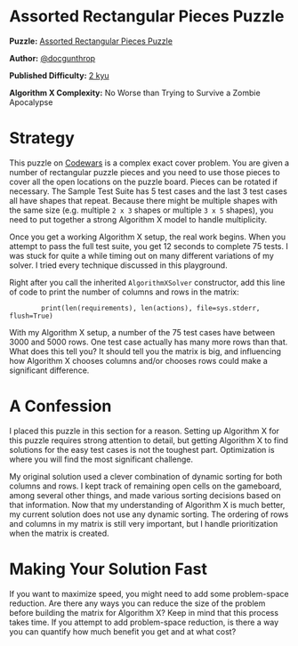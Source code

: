 # Assorted Rectangular Pieces Puzzle

__Puzzle:__ [Assorted Rectangular Pieces Puzzle](https://www.codewars.com/kata/5a8f42da5084d7dca2000255)

__Author:__ [@docgunthrop](https://www.codewars.com/users/docgunthrop)

__Published Difficulty:__ [2 kyu](https://docs.codewars.com/gamification/ranks)

__Algorithm X Complexity:__ No Worse than Trying to Survive a Zombie Apocalypse

# Strategy

This puzzle on [Codewars](https://www.codewars.com) is a complex exact cover problem. You are given a number of rectangular puzzle pieces and you need to use those pieces to cover all the open locations on the puzzle board. Pieces can be rotated if necessary. The Sample Test Suite has 5 test cases and the last 3 test cases all have shapes that repeat. Because there might be multiple shapes with the same size (e.g. multiple `2 x 3` shapes or multiple `3 x 5` shapes), you need to put together a strong Algorithm X model to handle multiplicity.

Once you get a working Algorithm X setup, the real work begins. When you attempt to pass the full test suite, you get 12 seconds to complete 75 tests. I was stuck for quite a while timing out on many different variations of my solver. I tried every technique discussed in this playground.

Right after you call the inherited `AlgorithmXSolver` constructor, add this line of code to print the number of columns and rows in the matrix:

```
        print(len(requirements), len(actions), file=sys.stderr, flush=True)
```

With my Algorithm X setup, a number of the 75 test cases have between 3000 and 5000 rows. One test case actually has many more rows than that. What does this tell you? It should tell you the matrix is big, and influencing how Algorithm X chooses columns and/or chooses rows could make a significant difference.

# A Confession

I placed this puzzle in this section for a reason. Setting up Algorithm X for this puzzle requires strong attention to detail, but getting Algorithm X to find solutions for the easy test cases is not the toughest part. Optimization is where you will find the most significant challenge.

My original solution used a clever combination of dynamic sorting for both columns and rows. I kept track of remaining open cells on the gameboard, among several other things, and made various sorting decisions based on that information. Now that my understanding of Algorithm X is much better, my current solution does not use any dynamic sorting. The ordering of rows and columns in my matrix is still very important, but I handle prioritization when the matrix is created.

# Making Your Solution Fast

If you want to maximize speed, you might need to add some problem-space reduction. Are there any ways you can reduce the size of the problem before building the matrix for Algorithm X? Keep in mind that this process takes time. If you attempt to add problem-space reduction, is there a way you can quantify how much benefit you get and at what cost?
